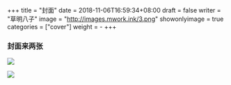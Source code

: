 +++
title = "封面"
date = 2018-11-06T16:59:34+08:00
draft = false
writer = "草明八子"
image = "http://images.mwork.ink/3.png"
showonlyimage = true
categories = ["cover"]
weight = -
+++
### 封面来两张
![](http://images.mwork.ink/3.png)

![](http://images.mwork.ink/4.jpg)